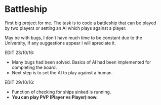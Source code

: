 # Battleship 

First big project for me. The task is to code a battleship that can be played by two players or setting an AI which plays against a player.

May be with bugs, I don't have much time to be constant due to the University, if any suggestions appear I will apreciate it.

EDIT 23/10/16: 
* Many bugs had been solved. Basics of AI had been implemented for completing the board. 
* Next step is to set the AI to play against a human.

EDIT 29/10/16:
* Function of checking for ships sinked is running.
* **You can play PVP (Player vs Player) now.** 
